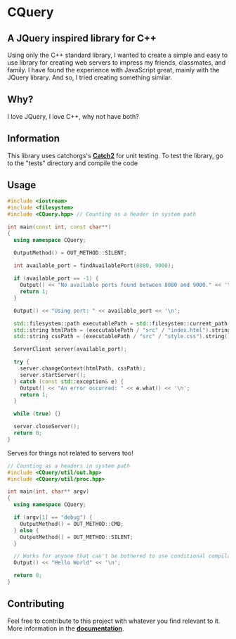 # CQuery

## A JQuery inspired library for C++

Using only the C++ standard library, I wanted to create a simple and easy to use library for creating web servers to impress my friends, classmates, and family. I have found the experience with JavaScript great, mainly with the JQuery library. And so, I tried creating something similar.

## Why?

I love JQuery, I love C++, why not have both?

## Information

This library uses catchorgs's [**Catch2**](https://github.com/catchorg/Catch2) for unit testing. To test the library, go to the "tests" directory and compile the code

## Usage

```cpp
#include <iostream>
#include <filesystem>
#include <CQuery.hpp> // Counting as a header in system path

int main(const int, const char**)
{
  using namespace CQuery;

  OutputMethod() = OUT_METHOD::SILENT;

  int available_port = findAvailablePort(8080, 9000);
  
  if (available_port == -1) {
    Output() << "No available ports found between 8080 and 9000." << '\n';
    return 1;
  }

  Output() << "Using port: " << available_port << '\n';

  std::filesystem::path executablePath = std::filesystem::current_path();
  std::string htmlPath = (executablePath / "src" / "index.html").string();
  std::string cssPath = (executablePath / "src" / "style.css").string();

  ServerClient server(available_port);

  try {
    server.changeContext(htmlPath, cssPath);
    server.startServer();
  } catch (const std::exception& e) {
    Output() << "An error occurred: " << e.what() << '\n';
    return 1;
  }

  while (true) {}

  server.closeServer();
  return 0;
}
```

Serves for things not related to servers too!

```cpp
// Counting as a headers in system path
#include <CQuery/util/out.hpp>
#include <CQuery/util/proc.hpp>

int main(int, char** argv)
{
  using namespace CQuery;

  if (argv[1] == "debug") {
    OutputMethod() = OUT_METHOD::CMD;
  } else {
    OutputMethod() = OUT_METHOD::SILENT;
  }

  // Works for anyone that can't be bothered to use conditional compilation
  Output() << "Hello World" << '\n';

  return 0;
}
```

## Contributing

Feel free to contribute to this project with whatever you find relevant to it. More information in the [**documentation**](https://github.com/IanSouzaFreire/CQuery/tree/main/docs/).
